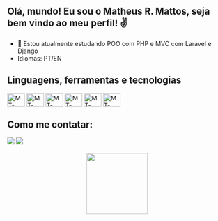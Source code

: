 ## Olá, mundo! Eu sou o Matheus R. Mattos, seja bem vindo ao meu perfil! ✌️


- 🌱 Estou atualmente estudando POO com PHP e MVC com Laravel e Django
- Idiomas: PT/EN


<h2>Linguagens, ferramentas e tecnologias </h2>
  <div style="display: inline_block">
    <img align="center" alt="MT-Python" height="30" width="40" src="https://cdn.jsdelivr.net/gh/devicons/devicon/icons/python/python-original-wordmark.svg">
    <img align="center" alt="MT-HTML" height="30" width="40" src="https://cdn.jsdelivr.net/gh/devicons/devicon/icons/html5/html5-plain-wordmark.svg">
    <img align="center" alt="MT-CSS" height="30" width="40" src="https://cdn.jsdelivr.net/gh/devicons/devicon/icons/css3/css3-plain-wordmark.svg">
    <img align="center" alt="MT-PHP" height="30" width="40" src="https://cdn.jsdelivr.net/gh/devicons/devicon/icons/php/php-plain.svg">
    <img align="center" alt="MT-MySQL" height="30" width="40" src="https://cdn.jsdelivr.net/gh/devicons/devicon/icons/mysql/mysql-original-wordmark.svg">
    <img align="center" alt="MT-Laravel" height="30" width="40" src="https://cdn.jsdelivr.net/gh/devicons/devicon/icons/laravel/laravel-plain-wordmark.svg">
   </div>
  


<h2>Como me contatar: </h2>
  <div> 
    <a href = "mailto:matheusrm@id.uff.br"><img src="https://img.shields.io/badge/-Gmail-%23333?style=for-the-badge&logo=gmail&logoColor=white" target="_blank"></a>
    <a href="https://www.linkedin.com/in/matheus-rocha-mattos/" target="_blank"><img src="https://img.shields.io/badge/-LinkedIn-%230077B5?style=for-the-badge&logo=linkedin&logoColor=white" target="_blank"></a> 
  </div>

<br>
  <div align="center">
    <a href="https://github.com/R0CHAM">
    <img height="140em" src="https://github-readme-stats.vercel.app/api?username=R0CHAM&show_icons=true&theme=dracula&include_all_commits=true&count_private=true"/>
  </div>

